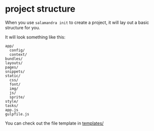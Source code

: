 project structure
=================

When you use `salamandra init` to create a project,
it will lay out a basic structure for you.

It will look something like this:

    app/
      config/
      context/
    bundles/
    layouts/
    pages/
    snippets/
    static/
      css/
      font/
      img/
      js/
      sprite/
    style/
    tasks/
    app.js
    gulpfile.js

You can check out the file template in [templates/](../templates/)

